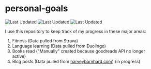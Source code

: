# personal-goals
![Last Updated](https://img.shields.io/date/1626054626?color=FC4C02&label=Fitness%20Updated&logo=strava)
![Last Updated](https://img.shields.io/date/1626054626?color=7ac70c&label=Language%20Updated&logo=duolingo)
![Last Updated](https://img.shields.io/date/1626054626?color=e9e5cd&label=Books%20Updated&logo=goodreads)

I use this repository to keep track of my progress in these major areas:

1. Fitness (Data pulled from Strava)
2. Language learning (Data pulled from Duolingo)
3. Books read ("Manually" created because goodreads API no longer active)
4. Blog posts (Data pulled from [harveybarnhard.com](https://harveybarnhard.com)) (in progress)
